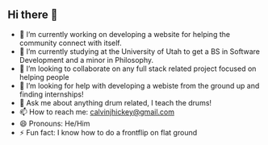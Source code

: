 ## Hi there 👋



- 🔭 I’m currently working on developing a website for helping the community connect with itself.
- 🌱 I’m currently studying at the University of Utah to get a BS in Software Development and a minor in Philosophy.
- 👯 I’m looking to collaborate on any full stack related project focused on helping people
- 🤔 I’m looking for help with developing a webiste from the ground up and finding internships!
- 💬 Ask me about anything drum related, I teach the drums!
- 📫 How to reach me: calvinjhickey@gmail.com
- 😄 Pronouns: He/Him
- ⚡ Fun fact: I know how to do a frontflip on flat ground

